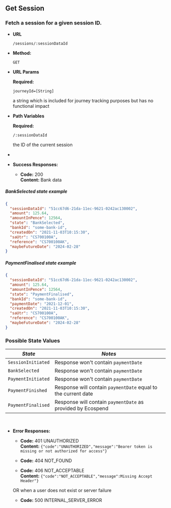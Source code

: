Get Session
----

### Fetch a session for a given session ID.

* **URL**

  `/sessions/:sessionDataId`

* **Method:**

  `GET`

* **URL Params**

  **Required:**

  `journeyId=[String]`

  a string which is included for journey tracking purposes but has no functional impact

* **Path Variables**

  **Required:**

  `/:sessionDataId`

  the ID of the current session
*
* **Success Responses:**

    * **Code:** 200 <br />
      **Content:** Bank data

##### BankSelected state example
```json
{
  "sessionDataId": "51cc67d6-21da-11ec-9621-0242ac130002",
  "amount": 125.64,
  "amountInPence": 12564,
  "state": "BankSelected",
  "bankId": "some-bank-id",
  "createdOn": "2021-11-03T10:15:30",
  "saUtr": "CS700100A",
  "reference": "CS700100AK",
  "maybeFutureDate": "2024-02-28"
}
```

##### PaymentFinalised state example
```json
{
  "sessionDataId": "51cc67d6-21da-11ec-9621-0242ac130002",
  "amount": 125.64,
  "amountInPence": 12564,
  "state": "PaymentFinalised",
  "bankId": "some-bank-id",
  "paymentDate": "2021-12-01",
  "createdOn": "2021-11-03T10:15:30",
  "saUtr": "CS700100A",
  "reference": "CS700100AK",
  "maybeFutureDate": "2024-02-28"
}
```

### Possible State Values

| *State* | *Notes* |
  |--------|----|
| `SessionInitiated` | Response won't contain `paymentDate` |
| `BankSelected` | Response won't contain `paymentDate` |
| `PaymentInitiated` | Response won't contain `paymentDate` |
| `PaymentFinished` | Response will contain `paymentDate` equal to the current date |
| `PaymentFinalised` | Response will contain `paymentDate` as provided by Ecospend |

<br />

* **Error Responses:**

    * **Code:** 401 UNAUTHORIZED <br/>
      **Content:** `{"code":"UNAUTHORIZED","message":"Bearer token is missing or not authorized for access"}`

    * **Code:** 404 NOT_FOUND <br/>

    * **Code:** 406 NOT_ACCEPTABLE <br/>
      **Content:** `{"code":"NOT_ACCEPTABLE","message":Missing Accept Header"}`

  OR when a user does not exist or server failure

    * **Code:** 500 INTERNAL_SERVER_ERROR <br/>




